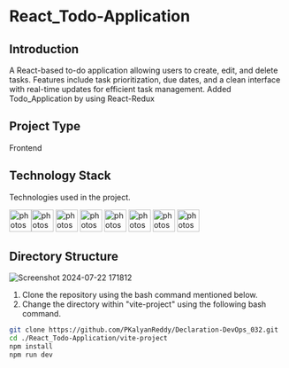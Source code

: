 # React_Todo-Application

## Introduction
A React-based to-do application allowing users to create, edit, and delete tasks. Features include task prioritization, due dates, and a clean interface with real-time updates for efficient task management.
Added Todo_Application by using React-Redux


## Project Type
Frontend 

## Technology Stack
Technologies used in the project.

<img src="https://user-images.githubusercontent.com/25181517/183897015-94a058a6-b86e-4e42-a37f-bf92061753e5.png" alt="photoshop" width="40" height="40"/><img src="https://www.vectorlogo.zone/logos/w3_html5/w3_html5-icon.svg" alt="photoshop" width="40" height="40"/> <img src="https://www.vectorlogo.zone/logos/w3_css/w3_css-icon.svg" alt="photoshop" width="40" height="40"/> <img src="https://upload.vectorlogo.zone/logos/javascript/images/806c2e30-cf85-4b36-81bb-037049603c34.svg" alt="photoshop" width="40" height="40"/>  <img src="https://www.vectorlogo.zone/logos/git-scm/git-scm-icon.svg" alt="photoshop" width="40" height="40"/> <img src="https://www.vectorlogo.zone/logos/github/github-icon.svg" alt="photoshop" width="40" height="40"/> <img src="https://www.vectorlogo.zone/logos/npmjs/npmjs-ar21.svg" alt="photoshop" width="40" height="40"/> <img src="https://www.vectorlogo.zone/logos/json/json-icon.svg" alt="photoshop" width="40" height="40"/> 


## Directory Structure
![Screenshot 2024-07-22 171812](https://github.com/user-attachments/assets/f01f3add-97e3-4c2c-9a06-ab9d161c4c99)

1. Clone the repository using the bash command mentioned below.
2. Change the directory within "vite-project" using the following bash command.

```bash
git clone https://github.com/PKalyanReddy/Declaration-DevOps_032.git
cd ./React_Todo-Application/vite-project
npm install
npm run dev
```
